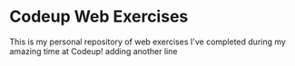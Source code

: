  # Codeup Web Exercises

 This is my personal repository of web exercises
 I've completed during my amazing time at Codeup!
 adding another line